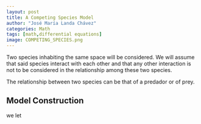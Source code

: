 ```yaml
---
layout: post
title: A Competing Species Model
author: "José María Landa Chávez"
categories: Math
tags: [math,differential equations]
image: COMPETING_SPECIES.png
---
```


Two species inhabiting the same space will be considered.  We will assume that said species interact with each other and that any other interaction is not to be considered in the relationship among these two species.

The relationship between two species can be that of a predador or of prey. 

## **Model Construction**

we let 